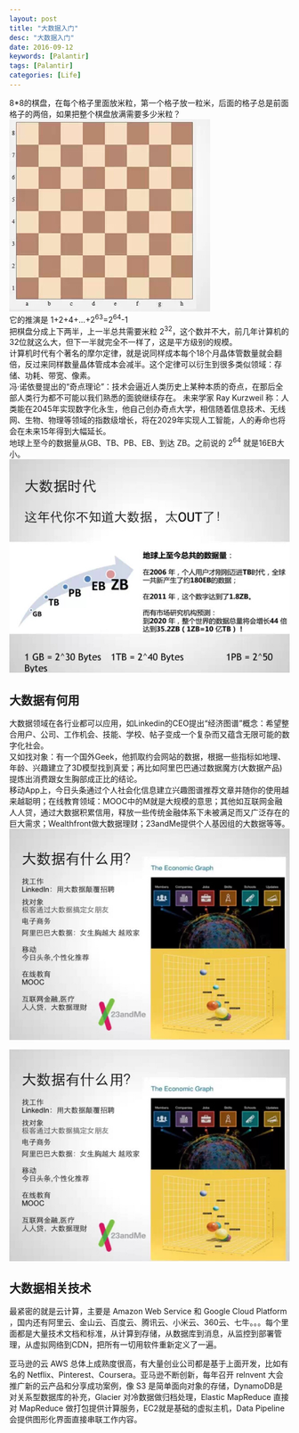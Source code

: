 ```yaml
---
layout: post
title: "大数据入门"
desc: "大数据入门"
date: 2016-09-12
keywords: [Palantir]
tags: [Palantir]
categories: [Life]
---
```


8*8的棋盘，在每个格子里面放米粒，第一个格子放一粒米，后面的格子总是前面格子的两倍，如果把整个棋盘放满需要多少米粒？  
![alt text](/../static/img/blog/palantir/0.png)  
它的推演是 1+2+4+...+2<sup>63</sup>=2<sup>64</sup>-1  
把棋盘分成上下两半，上一半总共需要米粒 2<sup>32</sup>，这个数并不大，前几年计算机的32位就这么大，但下一半就完全不一样了，这是平方级别的规模。  
计算机时代有个著名的摩尔定律，就是说同样成本每个18个月晶体管数量就会翻倍，反过来同样数量晶体管成本会减半。这个定律可以衍生到很多类似领域：存储、功耗、带宽、像素。  
冯·诺依曼提出的“奇点理论”：技术会逼近人类历史上某种本质的奇点，在那后全部人类行为都不可能以我们熟悉的面貌继续存在。 未来学家 Ray Kurzweil 称：人类能在2045年实现数字化永生，他自己创办奇点大学，相信随着信息技术、无线网、生物、物理等领域的指数级增长，将在2029年实现人工智能，人的寿命也将会在未来15年得到大幅延长。  
地球上至今的数据量从GB、TB、PB、EB、到达 ZB。之前说的 2<sup>64</sup> 就是16EB大小。  
![alt text](/../static/img/blog/palantir/1.png)  

## 大数据有何用

大数据领域在各行业都可以应用，如Linkedin的CEO提出“经济图谱”概念：希望整合用户、公司、工作机会、技能、学校、帖子变成一个复杂而又蕴含无限可能的数字化社会。  
又如找对象：有一个国外Geek，他抓取约会网站的数据，根据一些指标如地理、年龄、兴趣建立了3D模型找到真爱；再比如阿里巴巴通过数据魔方(大数据产品)提炼出消费跟女生胸部成正比的结论。  
移动App上，今日头条通过个人社会化信息建立兴趣图谱推荐文章并随你的使用越来越聪明；在线教育领域：MOOC中的M就是大规模的意思；其他如互联网金融人人贷，通过大数据积累信用，释放一些传统金融体系下未被满足而又广泛存在的巨大需求；Wealthfront做大数据理财；23andMe提供个人基因组的大数据等等。  
![alt text](/../static/img/blog/palantir/2.png)  

![alt text](/../static/img/blog/palantir/2.png)

## 大数据相关技术

最紧密的就是云计算，主要是 Amazon Web Service 和 Google Cloud Platform ，国内还有阿里云、金山云、百度云、腾讯云、小米云、360云、七牛。。。每个里面都是大量技术文档和标准，从计算到存储，从数据库到消息，从监控到部署管理，从虚拟网络到CDN，把所有一切用软件重新定义了一遍。  

亚马逊的云 AWS 总体上成熟度很高，有大量创业公司都是基于上面开发，比如有名的 Netflix、Pinterest、Coursera。亚马逊不断创新，每年召开 relnvent 大会推广新的云产品和分享成功案例，像 S3 是简单面向对象的存储，DynamoDB是对关系型数据库的补充，Glacier 对冷数据做归档处理，Elastic MapReduce 直接对 MapReduce 做打包提供计算服务，EC2就是基础的虚拟主机，Data Pipeline 会提供图形化界面直接串联工作内容。  

